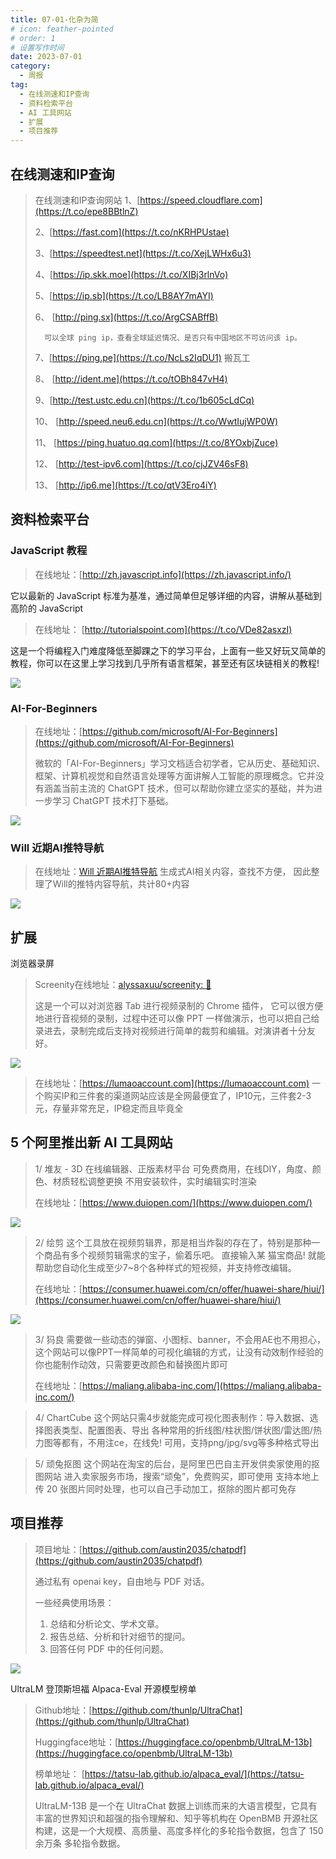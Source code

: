 ```yaml
---
title: 07-01-化杂为简
# icon: feather-pointed
# order: 1
# 设置写作时间
date: 2023-07-01
category:
  - 周报
tag:
  - 在线测速和IP查询
  - 资料检索平台
  - AI 工具网站
  - 扩展
  - 项目推荐
---
```


## 在线测速和IP查询

> 在线测速和IP查询网站
> 1、[https://speed.cloudflare.com](https://t.co/epe8BBtlnZ) 
> 
> 2、[https://fast.com](https://t.co/nKRHPUstae)
> 
> 3、[https://speedtest.net](https://t.co/XejLWHx6u3) 
> 
> 4、[https://ip.skk.moe](https://t.co/XIBj3rlnVo) 
> 
> 5、[https://ip.sb](https://t.co/LB8AY7mAYI)
> 
> 6、 [http://ping.sx](https://t.co/ArgCSABffB) 
> 
> 		可以全球 ping ip，查看全球延迟情况、是否只有中国地区不可访问该 ip。
> 		
> 7、[https://ping.pe](https://t.co/NcLs2IqDU1)
> 		搬瓦工
> 		
> 8、 [http://ident.me](https://t.co/tOBh847vH4)
> 
> 9、[http://test.ustc.edu.cn](https://t.co/1b605cLdCq)
> 
> 10、 [http://speed.neu6.edu.cn](https://t.co/WwtIujWP0W)
> 
> 11、 [https://ping.huatuo.qq.com](https://t.co/8YOxbjZuce)
> 
> 12、 [http://test-ipv6.com](https://t.co/cjJZV46sF8)
> 
> 13、 [http://ip6.me](https://t.co/qtV3Ero4iY)


## 资料检索平台

 ### JavaScript 教程
 > 在线地址：[http://zh.javascript.info](https://zh.javascript.info/)
 > 
 它以最新的 JavaScript 标准为基准，通过简单但足够详细的内容，讲解从基础到高阶的 JavaScript 

> 在线地址： [http://tutorialspoint.com](https://t.co/VDe82asxzI) 
> 
   这是一个将编程入门难度降低至脚踝之下的学习平台，上面有一些又好玩又简单的教程，你可以在这里上学习找到几乎所有语言框架，甚至还有区块链相关的教程!

![](./assets/2023-07-01_16-23-17.png)

### AI-For-Beginners

> 在线地址：[https://github.com/microsoft/AI-For-Beginners](https://github.com/microsoft/AI-For-Beginners)
> 
> 微软的「AI-For-Beginners」学习文档适合初学者，它从历史、基础知识、框架、计算机视觉和自然语言处理等方面讲解人工智能的原理概念。它并没有涵盖当前主流的 ChatGPT 技术，但可以帮助你建立坚实的基础，并为进一步学习 ChatGPT 技术打下基础。

![](https://github.com/microsoft/AI-For-Beginners/raw/main/lessons/sketchnotes/ai-overview.png)

### Will 近期AI推特导航
> 在线地址：[Will 近期AI推特导航](https://three-recorder-52a.notion.site/9d4de6aa705244da815b9837bfd3fb49?v=854990d878814d528b4679edb1bbd38a)
> 生成式AI相关内容，查找不方便， 因此整理了Will的推特内容导航，共计80+内容 

![](./assets/2023-07-01_16-29-12.png)


## 扩展

浏览器录屏
>  Screenity在线地址：[alyssaxuu/screenity: 🎥 ](https://github.com/alyssaxuu/screenity)
>  
>  这是一个可以对浏览器 Tab 进行视频录制的 Chrome 插件， 它可以很方便地进行音视频的录制，过程中还可以像 PPT 一样做演示，也可以把自己给录进去，录制完成后支持对视频进行简单的裁剪和编辑。对演讲者十分友好。

![](https://camo.githubusercontent.com/2df3304a36460e1d49e8d08acd108a4d8222e73c5366c823eed8c833ec500c33/68747470733a2f2f6d656469612e67697068792e636f6d2f6d656469612f3668633730396e4645596e45747a4949794e2f67697068792e676966)

> 在线地址：[https://lumaoaccount.com](https://lumaoaccount.com)
> 一个购买IP和三件套的渠道网站应该是全网最便宜了，IP10元，三件套2-3元，存量非常充足，IP稳定而且毕竟全


## 5 个阿里推出新 AI 工具网站

>1/ 堆友 - 3D 在线编辑器、正版素材平台 可免费商用，在线DIY，角度、颜色、材质轻松调整更换 不用安装软件，实时编辑实时渲染
>
>在线地址：[https://www.duiopen.com/](https://www.duiopen.com/)

![](./assets/2023-07-01_17-06-16.png)

> 2/ 绘剪 这个工具放在视频剪辑界，那是相当炸裂的存在了，特别是那种一个商品有多个视频剪辑需求的宝子，偷着乐吧。 直接输入某 猫宝商品! 就能帮助您自动化生成至少7~8个各种样式的短视频，并支持修改编辑。
> 
> 在线地址：[https://consumer.huawei.com/cn/offer/huawei-share/hiui/](https://consumer.huawei.com/cn/offer/huawei-share/hiui/)

![](./assets/2023-07-01_17-08-24.png)

> 3/ 犸良 需要做一些动态的弹窗、小图标、banner，不会用AE也不用担心，这个网站可以像PPT一样简单的可视化编辑的方式，让没有动效制作经验的你也能制作动效，只需要更改颜色和替换图片即可
> 
> 在线地址：[https://maliang.alibaba-inc.com/](https://maliang.alibaba-inc.com/)

> 4/ ChartCube 这个网站只需4步就能完成可视化图表制作：导入数据、选择图表类型、配置图表、导出 各种常用的折线图/柱状图/饼状图/雷达图/热力图等都有，不用注ce，在线免! 可用，支持png/jpg/svg等多种格式导出

> 5/ 顽兔抠图 这个网站在淘宝的后台，是阿里巴巴自主开发供卖家使用的抠图网站 进入卖家服务市场，搜索“顽兔”，免费购买，即可使用 支持本地上传 20 张图片同时处理，也可以自己手动加工，抠除的图片都可免存

## 项目推荐



>  项目地址：[https://github.com/austin2035/chatpdf](https://github.com/austin2035/chatpdf)
>  
>  通过私有 openai key，自由地与 PDF 对话。
>  
>  一些经典使用场景： 
>  1. 总结和分析论文、学术文章。 
>  2. 报告总结、分析和针对细节的提问。 
>  3. 回答任何 PDF 中的任何问题。

![](https://github.com/austin2035/chatpdf/raw/main/preview/index.png)

UltraLM 登顶斯坦福 Alpaca-Eval 开源模型榜单

> Github地址：[https://github.com/thunlp/UltraChat](https://github.com/thunlp/UltraChat)
> 
> Huggingface地址：[https://huggingface.co/openbmb/UltraLM-13b](https://huggingface.co/openbmb/UltraLM-13b)
> 
> 榜单地址： [https://tatsu-lab.github.io/alpaca_eval/](https://tatsu-lab.github.io/alpaca_eval/)
> 
> UltraLM-13B 是一个在 UltraChat 数据上训练而来的大语言模型，它具有丰富的世界知识和超强的指令理解和、知乎等机构在 OpenBMB 开源社区构建，这是一个大规模、高质量、高度多样化的多轮指令数据，包含了 150余万条 多轮指令数据。

